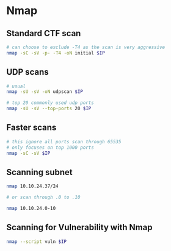 # Nmap
## Standard CTF scan
``` bash
# can choose to exclude -T4 as the scan is very aggressive
nmap -sC -sV -p- -T4 -oN initial $IP
```

## UDP scans
``` bash
# usual
nmap -sU -sV -oN udpscan $IP

# top 20 commonly used udp ports
nmap -sU -sV --top-ports 20 $IP
```

## Faster scans
``` bash
# this ignore all ports scan through 65535
# only focuses on top 1000 ports
nmap -sC -sV $IP
```

## Scanning subnet
``` bash
nmap 10.10.24.37/24

# or scan through .0 to .10

nmap 10.10.24.0-10
```
## Scanning for Vulnerability with Nmap
``` bash
nmap --script vuln $IP
```
